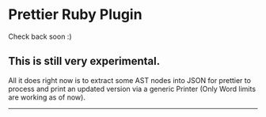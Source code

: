# Prettier Ruby Plugin

Check back soon :)

## This is still very experimental.

All it does right now is to extract some AST nodes into JSON for prettier to process and print an updated version via a generic Printer (Only Word limits are working as of now).

---

<!--

## Install

```bash
yarn add --dev --exact prettier @prettier/plugin-ruby
```

## Configure

.prettierrc:

```json
{
  "plugins": ["@prettier/plugin-ruby"]
}
```

## Use

```bash
prettier --write "**/*.rb"
```

-->
